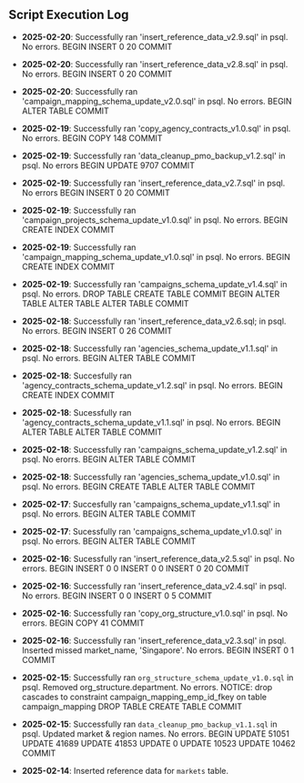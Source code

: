 ## Script Execution Log

- **2025-02-20**: Successfully ran 'insert_reference_data_v2.9.sql' in psql. No errors.
BEGIN
INSERT 0 20
COMMIT

- **2025-02-20**: Successfully ran 'insert_reference_data_v2.8.sql' in psql. No errors.
BEGIN
INSERT 0 20
COMMIT

- **2025-02-20**: Successfully ran 'campaign_mapping_schema_update_v2.0.sql' in psql. No errors.
BEGIN
ALTER TABLE
COMMIT

- **2025-02-19**: Successfully ran 'copy_agency_contracts_v1.0.sql' in psql. No errors.
BEGIN
COPY 148
COMMIT

- **2025-02-19**: Successfully ran 'data_cleanup_pmo_backup_v1.2.sql' in psql. No errors
BEGIN
UPDATE 9707
COMMIT

- **2025-02-19**: Successfully ran 'insert_reference_data_v2.7.sql' in psql. No errors
BEGIN
INSERT 0 20
COMMIT

- **2025-02-19**: Successfully ran 'campaign_projects_schema_update_v1.0.sql' in psql. No errors.
BEGIN
CREATE INDEX
COMMIT

- **2025-02-19**: Successfully ran 'campaign_mapping_schema_update_v1.0.sql' in psql. No errors.
BEGIN
CREATE INDEX
COMMIT

- **2025-02-19**: Successfully ran 'campaigns_schema_update_v1.4.sql' in psql. No errors.
DROP TABLE
CREATE TABLE
COMMIT
BEGIN
ALTER TABLE
ALTER TABLE
ALTER TABLE
COMMIT

- **2025-02-18**: Successfully ran 'insert_reference_data_v2.6.sql; in psql. No errors.
BEGIN
INSERT 0 26
COMMIT

- **2025-02-18**: Successfully ran 'agencies_schema_update_v1.1.sql' in psql. No errors.
BEGIN
ALTER TABLE
COMMIT

- **2025-02-18**: Succesfully ran 'agency_contracts_schema_update_v1.2.sql' in psql. No errors.
BEGIN
CREATE INDEX
COMMIT

- **2025-02-18**: Sucessfully ran 'agency_contracts_schema_update_v1.1.sql' in psql. No errors.
BEGIN
ALTER TABLE
ALTER TABLE
COMMIT

- **2025-02-18**: Successfully ran 'campaigns_schema_update_v1.2.sql' in psql. No erorrs.
BEGIN
ALTER TABLE
COMMIT

- **2025-02-18**: Successfully ran 'agencies_schema_update_v1.0.sql' in psql. No errors.
BEGIN
CREATE TABLE
ALTER TABLE
COMMIT

- **2025-02-17**: Succesfully ran 'campaigns_schema_update_v1.1.sql' in psql. No errors.
BEGIN
ALTER TABLE
COMMIT

- **2025-02-17**: Sucessfully ran 'campaigns_schema_update_v1.0.sql' in psql. No errors.
BEGIN
ALTER TABLE
COMMIT

- **2025-02-16**: Sucessfully ran 'insert_reference_data_v2.5.sql' in psql. No errors.
BEGIN
INSERT 0 0
INSERT 0 0
INSERT 0 20
COMMIT

- **2025-02-16**: Successfully ran 'insert_reference_data_v2.4.sql' in psql. No errors.
BEGIN
INSERT 0 0
INSERT 0 5
COMMIT

- **2025-02-16**: Successfully ran 'copy_org_structure_v1.0.sql' in psql. No errors.
BEGIN
COPY 41
COMMIT

- **2025-02-16**: Successfully ran 'insert_reference_data_v2.3.sql' in psql. Inserted missed market_name, 'Singapore'. No errors.
BEGIN
INSERT 0 1
COMMIT

- **2025-02-15**: Successfully ran `org_structure_schema_update_v1.0.sql` in psql. Removed org_structure.department. No errors.
NOTICE: drop cascades to constraint campaign_mapping_emp_id_fkey on table campaign_mapping
DROP TABLE
CREATE TABLE
COMMIT

- **2025-02-15**: Successfully ran `data_cleanup_pmo_backup_v1.1.sql` in psql. Updated market & region names. No errors.
BEGIN
UPDATE 51051
UPDATE 41689
UPDATE 41853
UPDATE 0
UPDATE 10523
UPDATE 10462
COMMIT
  
- **2025-02-14**: Inserted reference data for `markets` table.